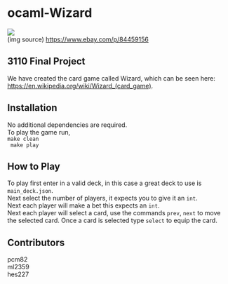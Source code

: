 # ocaml-Wizard
![](https://i.ebayimg.com/images/g/UmQAAOSwge9gU7Ju/s-l225.jpg) <br>
(img source) https://www.ebay.com/p/84459156
## 3110 Final Project
We have created the card game called Wizard, which can be seen here: https://en.wikipedia.org/wiki/Wizard_(card_game).

## Installation
No additional dependencies are required. <br>
To play the game run, <br>
```` make clean ```` <br> 
```` make play````
## How to Play
To play first enter in a valid deck, in this case a great deck to use is ````main_deck.json````. <br>
Next select the number of players, it expects you to give it an ````int````.<br>
Next each player will make a bet this expects an ````int````. <br>
Next each player will select a card, use the commands ````prev````, ````next```` to move the selected card. 
Once a card is selected type ````select```` to equip the card.

## Contributors
pcm82 <br> ml2359 <br> hes227

